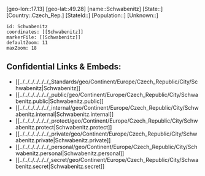 ﻿---
location: [49.28,17.13]
mapzoom: [7,12] 
mapmarker: city 
type: City
tags:
- geo/City


SpocWebEntityId: 34086
isDeleted: false
confidential: public

---
[geo-lon::17.13]
[geo-lat::49.28]
[name::Schwabenitz]
[State::]
[Country::Czech_Rep.]
[StateId::]
[Population::]
[Unknown::]


```leaflet
id: Schwabenitz
coordinates: [[Schwabenitz]]
markerFile: [[Schwabenitz]]
defaultZoom: 11 
maxZoom: 18
```


## Confidential Links & Embeds: 
- [[../../../../../../_Standards/geo/Continent/Europe/Czech_Republic/City/Schwabenitz|Schwabenitz]] 
- [[../../../../../../_public/geo/Continent/Europe/Czech_Republic/City/Schwabenitz.public|Schwabenitz.public]] 
- [[../../../../../../_internal/geo/Continent/Europe/Czech_Republic/City/Schwabenitz.internal|Schwabenitz.internal]] 
- [[../../../../../../_protect/geo/Continent/Europe/Czech_Republic/City/Schwabenitz.protect|Schwabenitz.protect]] 
- [[../../../../../../_private/geo/Continent/Europe/Czech_Republic/City/Schwabenitz.private|Schwabenitz.private]] 
- [[../../../../../../_personal/geo/Continent/Europe/Czech_Republic/City/Schwabenitz.personal|Schwabenitz.personal]] 
- [[../../../../../../_secret/geo/Continent/Europe/Czech_Republic/City/Schwabenitz.secret|Schwabenitz.secret]] 
